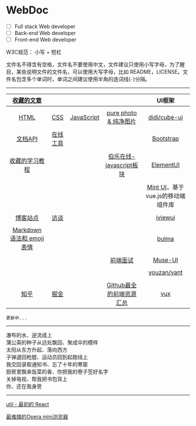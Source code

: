 # WebDoc
- [ ] Full stack Web developer
- [ ] Back-end Web developer
- [ ] Front-end Web developer

W3C规范： 小写 + 短杠

文件名不得含有空格，文件名不要使用中文，文件建议只使用小写字母，为了醒目，某些说明文件的文件名，可以使用大写字母，比如 README，LICENSE。文件名包含多个单词时，单词之间建议使用半角的连词线(`-`)分隔。


---

|[收藏的文章](post)||||UI框架|
|:-:|:-:|:-:|:-:|:-:|
||||
|[HTML](HTML)<br/>|[CSS](CSS)<br/>|[JavaScript](JavaScript)|[pure photo & 纯净图片](pure-photo)|[didi/cube-ui](https://github.com/didi/cube-ui)|
||||
|[文档API](doc-api)<br/>|[在线工具](online-tool)|||[Bootstrap](http://www.runoob.com/bootstrap/bootstrap-tutorial.html)|
||||
|[收藏的学习教程](tutorial)<br/>|||[伯乐在线-javascript板块](http://web.jobbole.com/category/javascript-2/)|[ElementUI](http://element-cn.eleme.io/#/zh-CN/component/installation)|
||||
|||||[Mint UI](http://mint-ui.github.io/#!/zh-cn)，基于vue.js的移动端组件库|
||||
|[博客站点](blog)<br/>|[访谈](interview)<br/>|||[iviewui](https://www.iviewui.com/)|
||||
|[Markdown 语法和 emoji表情](github-markdown)<br/>||||[bulma](https://bulma.io/documentation/overview/start/)|
||||
||||[前端面试](front-end-developer-interview-questions)|[Muse-UI](http://www.muse-ui.org/#/install)
||||
|||||[youzan/vant](https://github.com/youzan/vant)
||||
|[知乎](zhihu)|[掘金](juejin)||[Github最全的前端资源汇总](https://github.com/helloqingfeng/Awsome-Front-End-learning-resource)|[vux](https://vux.li/#/)


```
更新中...
```

---

瀑布的水、逆流成上<br/>
蒲公英的种子从远处飘回、聚成伞的模样<br/>
太阳从东方升起、落向西方<br/>
子弹退回枪膛、运动员回到起跑线上<br/>
我交回录取通知书、忘了十年的寒窗<br/>
厨房里飘来饭菜的香、你把我的卷子签好名字<br/>
关掉电视、帮我把书包背上<br/>
你、还在我身旁

---------------
[util - 最初的 React](util)

[最难搞的Opera mini浏览器](operamini)


